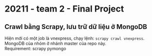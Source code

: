 # 20211 - team 2 - Final Project

## Crawl bằng Scrapy, lưu trữ dữ liệu ở MongoDB
Hiện mới có một job là vnexpress, chạy lệnh: `scrapy crawl vnexpress`.<br>
MongoDB của nhóm ở nhánh master của repo này. <br>
Requirement:
  scrapy
  pymongo
